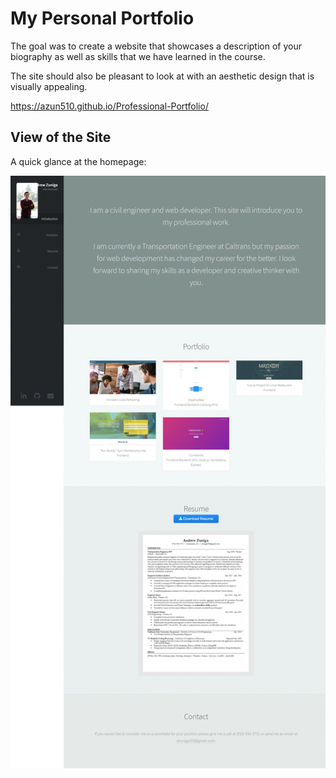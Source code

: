 # My Personal Portfolio

The goal was to create a website that showcases a description of your biography as well as skills that we have learned in the course. 

The site should also be pleasant to look at with an aesthetic design that is visually appealing.

<a href="https://azun510.github.io/Personal-Portfolio/" target="_blank">https://azun510.github.io/Professional-Portfolio/ </a>

## View of the Site 

A quick glance at the homepage:

![Screenshot](./images/azun510.github.io_Portfolio_.png)
